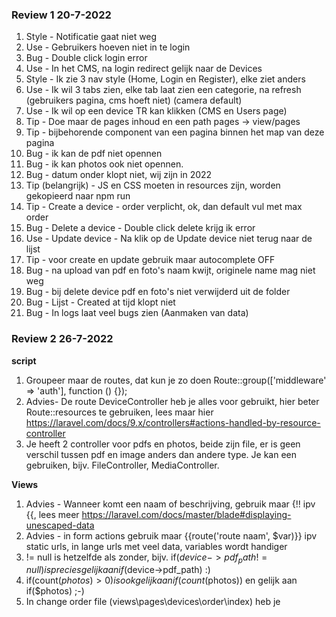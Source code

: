 ### Review 1 20-7-2022

1. Style - Notificatie gaat niet weg
2. Use - Gebruikers hoeven niet in te login
3. Bug - Double click login error
4. Use - In het CMS, na login redirect gelijk naar de Devices
5. Style - Ik zie 3 nav style (Home, Login en Register), elke ziet anders
6. Use - Ik wil 3 tabs zien, elke tab laat zien een categorie, na refresh (gebruikers pagina, cms hoeft niet) (camera
   default)
7. Use - Ik wil op een device TR kan klikken (CMS en Users page)
8. Tip - Doe maar de pages inhoud en een path pages -> view/pages
9. Tip - bijbehorende component van een pagina binnen het map van deze pagina
10. Bug - ik kan de pdf niet opennen
11. Bug - ik kan photos ook niet opennen.
12. Bug - datum onder klopt niet, wij zijn in 2022
13. Tip (belangrijk) - JS en CSS moeten in resources zijn, worden gekopieerd naar npm run
14. Tip - Create a device - order verplicht, ok, dan default vul met max order
15. Bug - Delete a device - Double click delete krijg ik error
16. Use - Update device - Na klik op de Update device niet terug naar de lijst
17. Tip - voor create en update gebruik maar autocomplete OFF
18. Bug - na upload van pdf en foto's naam kwijt, originele name mag niet weg
19. Bug - bij delete device pdf en foto's niet verwijderd uit de folder
20. Bug - Lijst - Created at tijd klopt niet
21. Bug - In logs laat veel bugs zien (Aanmaken van data)

### Review 2 26-7-2022
**script**
1. Groupeer maar de routes, dat kun je zo doen Route::group(['middleware' => 'auth'], function () {});
2. Advies- De route DeviceController heb je alles voor gebruikt, hier beter Route::resources te gebruiken, lees maar hier https://laravel.com/docs/9.x/controllers#actions-handled-by-resource-controller
3. Je heeft 2 controller voor pdfs en photos, beide zijn file, er is geen verschil tussen pdf en image anders dan andere type.
   Je kan een gebruiken, bijv. FileController, MediaController.

**Views**
1. Advies - Wanneer komt een naam of beschrijving, gebruik maar {!! ipv {{, lees meer https://laravel.com/docs/master/blade#displaying-unescaped-data
2. Advies - in form actions gebruik maar {{route('route naam', $var)}} ipv static urls, in lange urls met veel data, variables wordt handiger
3. != null  is hetzelfde als zonder, bijv. if($device->pdf_path != null) is precies gelijk aan if($device->pdf_path) :)
4. if(count($photos) > 0) is ook gelijk aan if(count($photos)) en gelijk aan if($photos) ;-)
5. In change order file (views\pages\devices\order\index) heb je <script> boven en daar heb je php loop in js. Eerste script moet helemaal onder, eind van file, tweede don't mix talen met elkaar, ook als deze manier lijkt op te werken

**Models**
1. Gebruik maar de insert phpDoc blocks
2. User modal : createdDevices en editedDevices klopt niet, user table heeft geen device id, hier moet has many relatie komen. En posts ? hoort bij niks
3. Device modal, scopeFilter erg te lang, probeer maar https://www.php-fig.org/psr/psr-2/ te gebruiken
4. Photo modal noem 'm maar File of Media dan kun je voor meerdere doelen gebruiken

**JS**
1. _dir + '/devices/pdf/' + id.toString(), de toString() is overbodig
2. gebruik maar $(this).data('deviceid') ipv this.getAttribute("data-deviceid") , in andere plekken gebruik je jQuery, dus hier ook

**Controller**
- DeviceController
1. bij index() functie, voeg maar Request $request en gebruik maar deze in
2. tevens, gebruik maar find() ipv firstWhere('id', request('category'))
3. en, Category::first() ipv Category::query()->orderBy('id')->first()
4. ook, get() ipv all()
5. daarnaast, query() komt in meerdere plekken, deze is overbodig, voegt niets aan je data of vraag
6. zeer belangrijk, zuunig in je code en queries, laad alles in een keer, je stuurt drie queries, een voor first, tweede alle categorieën, derde devices,
   doe maar alles een query, gebruik maar **eager loading**  with()  zo: Category::with('devices')->get(); ref https://laravel.com/docs/9.x/eloquent-relationships#eager-loading
7. show() en create() zoals vermeld in het vorige punt
8. Bondig manier voor get $lastDevice -> $lastDevice = Device::where('category_id', '=', $request['category'])->max('order') + 1;
9. store() en update() validate maar de data voor, https://laravel.com/docs/9.x/validation#form-request-validation
10. post data $attributes array, maak deze maar in een keer, en vul hem met de data.
11. edit() en destroy() pass maar id, gebruik vervolgens de eager loading voor de device en zijn files
12. success message bij destroy hoeft geen \'
- OrderController
13. index() zie maar 1,2,3,4,5,6
14. created_at en updated_at moeten utc, database time altijd utc, in view cet
15. voeg maar type to file table, image of pdf
16. save file id (file pdf id) in device table pdf_id
